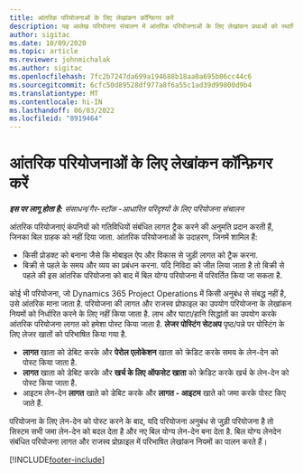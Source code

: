 ```yaml
---
title: आंतरिक परियोजनाओं के लिए लेखांकन कॉन्फ़िगर करें
description: यह आलेख परियोजना संचालन में आंतरिक परियोजनाओं के लिए लेखांकन प्रथाओं को स्थापित करने के तरीके के बारे में जानकारी प्रदान करता है।
author: sigitac
ms.date: 10/09/2020
ms.topic: article
ms.reviewer: johnmichalak
ms.author: sigitac
ms.openlocfilehash: 7fc2b7247da699a194688b18aa0a695b06cc44c6
ms.sourcegitcommit: 6cfc50d89528df977a8f6a55c1ad39d99800d9b4
ms.translationtype: MT
ms.contentlocale: hi-IN
ms.lasthandoff: 06/03/2022
ms.locfileid: "8919464"
---
```

# <a name="configure-accounting-for-internal-projects"></a>आंतरिक परियोजनाओं के लिए लेखांकन कॉन्फ़िगर करें

_**इस पर लागू होता है:** संसाधन/गैर-स्टॉक -आधारित परिदृश्यों के लिए परियोजना संचालन_

आंतरिक परियोजनाएं कंपनियों को गतिविधियों संबंधित लागत ट्रैक करने की अनुमति प्रदान करती हैं, जिनका बिल ग्राहक को नहीं दिया जाता. आंतरिक परियोजनाओं के उदाहरण, जिनमें शामिल हैं:

- किसी प्रोडक्ट को बनाना जैसे कि मोबाइल ऐप और विकास से जुड़ी लागत को ट्रैक करना.
- बिक्री से पहले के समय और व्यय का प्रबंधन करना. यदि निविदा को जीत लिया जाता है तो बिक्री से पहले की इस आंतरिक परियोजना को बाद में बिल योग्य परियोजना में परिवर्तित किया जा सकता है.

कोई भी परियोजना, जो Dynamics 365 Project Operations में किसी अनुबंध से संबद्ध नहीं है, उसे आंतरिक माना जाता है. परियोजना की लागत और राजस्व प्रोफाइल का उपयोग परियोजना के लेखांकन नियमों को निर्धारित करने के लिए नहीं किया जाता है. लाभ और घाटा/हानि सिद्धांतों का उपयोग करके आंतरिक परियोजना लागत को हमेशा पोस्ट किया जाता है. **लेजर पोस्टिंग सेटअप** पृष्ठ/पन्ने पर पोस्टिंग के लिए लेजर खातों को परिभाषित किया गया है.

- **लागत** खाता को डेबिट करके और **पेरोल एलोकेशन** खाता को क्रेडिट करके समय के लेन-देन को पोस्ट किया जाता है.
- **लागत** खाता को डेबिट करके और **खर्च के लिए ऑफसेट खाता** को क्रेडिट करके खर्च के लेन-देन को पोस्ट किया जाता है.
- आइटम लेन-देन **लागत** खाते को डेबिट करके और **लागत - आइटम** खाते को जमा करके पोस्ट किए जाते हैं.

परियोजना के लिए लेन-देन को पोस्ट करने के बाद, यदि परियोजना अनुबंध से जुड़ी परियोजना है तो सिस्टम सभी जमा लेन-देन को बदल देता है और नए बिल योग्य लेन-देन बना देता है. बिल योग्य लेनदेन संबंधित परियोजना लागत और राजस्व प्रोफ़ाइल में परिभाषित लेखांकन नियमों का पालन करते हैं।




[!INCLUDE[footer-include](../includes/footer-banner.md)]
